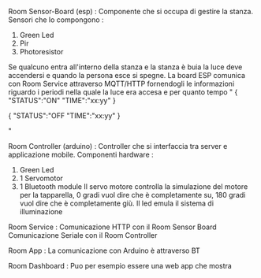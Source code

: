 Room Sensor-Board (esp) : Componente che si occupa di gestire la stanza. Sensori che lo compongono : 
 1) Green Led
 2) Pir
 3) Photoresistor
 
 Se qualcuno entra all'interno della stanza e la stanza è buia la luce deve accendersi e quando la persona esce si spegne. 
 La board ESP comunica con Room Service attraverso MQTT/HTTP fornendogli le informazioni riguardo 
 i periodi nella quale la luce era accesa e per quanto tempo
 "
 {
   "STATUS":"ON"
   "TIME":"xx:yy"
 }
 
 {
   "STATUS":"OFF
   "TIME":"xx:yy"
 }
 
 "
 
 
 
 Room Controller (arduino) : Controller che si interfaccia tra server e applicazione mobile. Componenti hardware : 
 1) Green Led
 2) 1 Servomotor
 3) 1 Bluetooth module 
Il servo motore controlla la simulazione del motore per la tapparella, 0 gradi vuol dire che è completamente su, 180 gradi vuol dire che è completamente giù. Il led emula il sistema di illuminazione

 Room Service : 
 Comunicazione HTTP con il Room Sensor Board
 Comunicazione Seriale con il Room Controller
 
 Room App : 
 La comunicazione con Arduino è attraverso BT
 
 Room Dashboard : 
 Puo per esempio essere una web app che mostra 
